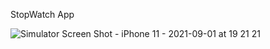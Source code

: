 StopWatch App

![Simulator Screen Shot - iPhone 11 - 2021-09-01 at 19 21 21](https://user-images.githubusercontent.com/89045875/131688689-56d64d4c-14d5-442b-8a9a-d5864943a875.png)


